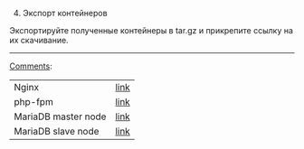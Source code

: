 4. Экспорт контейнеров

Экспортируйте полученные контейнеры в tar.gz и прикрепите ссылку на их скачивание.

<hr>

<ins>Comments</ins>:

|   |    |
|---|--- |
|Nginx |[link](https://github.com/FeelPurple/git-n-docker_SmallTasks/raw/task4/webserver.tar.gz)|
|php-fpm|[link](https://github.com/FeelPurple/git-n-docker_SmallTasks/raw/task4/php-fpm.tar.gz)|
|MariaDB master node|[link](https://github.com/FeelPurple/git-n-docker_SmallTasks/raw/task4/db-master-node.tar.gz)|
|MariaDB slave node|[link](https://github.com/FeelPurple/git-n-docker_SmallTasks/raw/task4/db-slave-node.tar.gz)|
